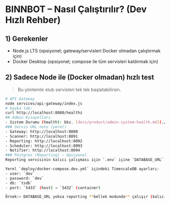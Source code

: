 # BINNBOT – Nasıl Çalıştırılır? (Dev Hızlı Rehber)

## 1) Gerekenler
- Node.js LTS (opsiyonel; gateway/servisleri Docker olmadan çalıştırmak için)
- Docker Desktop (opsiyonel; compose ile tüm servisleri kaldırmak için)

## 2) Sadece Node ile (Docker olmadan) hızlı test
> Bu yöntemle stub servisleri tek tek başlatabilirsin.

```bash
# API Gateway
node services/api-gateway/index.js
# başka tab:
curl http://localhost:8080/healthz
## Admin Kısayolları
- Sistem Durumu (health): bkz. [docs/product/admin-system-health.md](./docs/product/admin-system-health.md)
### Servis URL notu (yerel)
- Gateway: http://localhost:8080
- Scanner: http://localhost:8091
- Reporting: http://localhost:8092
- Scheduler: http://localhost:8093
- Notifier: http://localhost:8094
### Postgres (Reporting) – Opsiyonel
Reporting servisinin kalıcı çalışması için `.env` içine `DATABASE_URL` ekleyin.

Yerel `deploy/docker-compose.dev.yml` içindeki TimescaleDB ayarları:
- user: `dev`
- password: `dev`
- db: `tsdb`
- port: `5433` (host) → `5432` (container)

Örnek:> DATABASE_URL yoksa reporting **bellek modunda** çalışır (kalıcılık olmaz).
